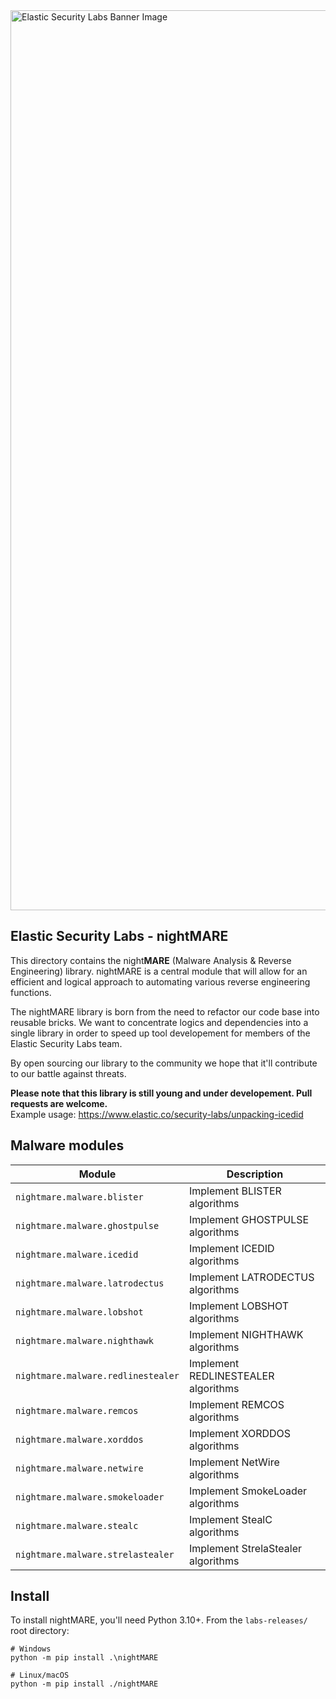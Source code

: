 <img width="1440" alt="Elastic Security Labs Banner Image" src="https://user-images.githubusercontent.com/7442091/234121634-fd2518cf-70cb-4eee-8134-393c1f712bac.png">

## Elastic Security Labs - nightMARE

This directory contains the night**MARE** (Malware Analysis & Reverse Engineering) library. nightMARE is a central module that will allow for an efficient and logical approach to automating various reverse engineering functions. 

The nightMARE library is born from the need to refactor our code base into reusable bricks. We want to concentrate logics and dependencies into a single library in order to speed up tool developement for members of the Elastic Security Labs team.

By open sourcing our library to the community we hope that it'll contribute to our battle against threats.

**Please note that this library is still young and under developement. Pull requests are welcome.**  
Example usage: https://www.elastic.co/security-labs/unpacking-icedid

## Malware modules

| Module                             | Description                         |
| ---------------------------------- | ----------------------------------- |
| `nightmare.malware.blister`        | Implement BLISTER algorithms        |
| `nightmare.malware.ghostpulse`     | Implement GHOSTPULSE algorithms     |
| `nightmare.malware.icedid`         | Implement ICEDID algorithms         |
| `nightmare.malware.latrodectus`    | Implement LATRODECTUS algorithms    |
| `nightmare.malware.lobshot`        | Implement LOBSHOT algorithms        |
| `nightmare.malware.nighthawk`      | Implement NIGHTHAWK algorithms      |
| `nightmare.malware.redlinestealer` | Implement REDLINESTEALER algorithms |
| `nightmare.malware.remcos`         | Implement REMCOS algorithms         |
| `nightmare.malware.xorddos`        | Implement XORDDOS algorithms        |
| `nightmare.malware.netwire`        | Implement NetWire algorithms        |
| `nightmare.malware.smokeloader`    | Implement SmokeLoader algorithms    |
| `nightmare.malware.stealc`         | Implement StealC algorithms         |
| `nightmare.malware.strelastealer`  | Implement StrelaStealer algorithms  |



## Install

To install nightMARE, you'll need Python 3.10+. From the `labs-releases/` root directory:

```
# Windows
python -m pip install .\nightMARE

# Linux/macOS
python -m pip install ./nightMARE
```

